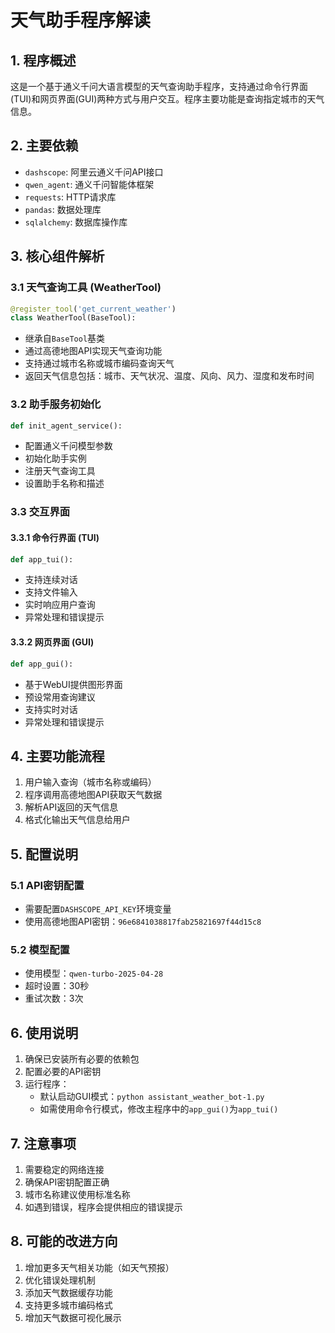 # 天气助手程序解读

## 1. 程序概述
这是一个基于通义千问大语言模型的天气查询助手程序，支持通过命令行界面(TUI)和网页界面(GUI)两种方式与用户交互。程序主要功能是查询指定城市的天气信息。

## 2. 主要依赖
- `dashscope`: 阿里云通义千问API接口
- `qwen_agent`: 通义千问智能体框架
- `requests`: HTTP请求库
- `pandas`: 数据处理库
- `sqlalchemy`: 数据库操作库

## 3. 核心组件解析

### 3.1 天气查询工具 (WeatherTool)
```python
@register_tool('get_current_weather')
class WeatherTool(BaseTool):
```
- 继承自`BaseTool`基类
- 通过高德地图API实现天气查询功能
- 支持通过城市名称或城市编码查询天气
- 返回天气信息包括：城市、天气状况、温度、风向、风力、湿度和发布时间

### 3.2 助手服务初始化
```python
def init_agent_service():
```
- 配置通义千问模型参数
- 初始化助手实例
- 注册天气查询工具
- 设置助手名称和描述

### 3.3 交互界面

#### 3.3.1 命令行界面 (TUI)
```python
def app_tui():
```
- 支持连续对话
- 支持文件输入
- 实时响应用户查询
- 异常处理和错误提示

#### 3.3.2 网页界面 (GUI)
```python
def app_gui():
```
- 基于WebUI提供图形界面
- 预设常用查询建议
- 支持实时对话
- 异常处理和错误提示

## 4. 主要功能流程

1. 用户输入查询（城市名称或编码）
2. 程序调用高德地图API获取天气数据
3. 解析API返回的天气信息
4. 格式化输出天气信息给用户

## 5. 配置说明

### 5.1 API密钥配置
- 需要配置`DASHSCOPE_API_KEY`环境变量
- 使用高德地图API密钥：`96e6841038817fab25821697f44d15c8`

### 5.2 模型配置
- 使用模型：`qwen-turbo-2025-04-28`
- 超时设置：30秒
- 重试次数：3次

## 6. 使用说明

1. 确保已安装所有必要的依赖包
2. 配置必要的API密钥
3. 运行程序：
   - 默认启动GUI模式：`python assistant_weather_bot-1.py`
   - 如需使用命令行模式，修改主程序中的`app_gui()`为`app_tui()`

## 7. 注意事项

1. 需要稳定的网络连接
2. 确保API密钥配置正确
3. 城市名称建议使用标准名称
4. 如遇到错误，程序会提供相应的错误提示

## 8. 可能的改进方向

1. 增加更多天气相关功能（如天气预报）
2. 优化错误处理机制
3. 添加天气数据缓存功能
4. 支持更多城市编码格式
5. 增加天气数据可视化展示 